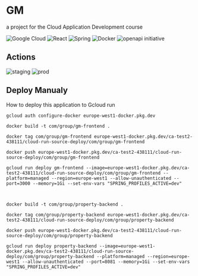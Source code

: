 # GM 
a project for the Cloud Application Development course


![Google Cloud](https://img.shields.io/badge/GoogleCloud-%234285F4.svg?style=for-the-badge&logo=google-cloud&logoColor=white)
![React](https://img.shields.io/badge/react-%2320232a.svg?style=for-the-badge&logo=react&logoColor=%2361DAFB)
![Spring](https://img.shields.io/badge/spring-%236DB33F.svg?style=for-the-badge&logo=spring&logoColor=white)
![Docker](https://img.shields.io/badge/docker-%230db7ed.svg?style=for-the-badge&logo=docker&logoColor=white)
![openapi initiative](https://img.shields.io/badge/openapiinitiative-%23000000.svg?style=for-the-badge&logo=openapiinitiative&logoColor=white)

## Actions
![staging](https://github.com/Manz2/GM/actions/workflows/dev.yml/badge.svg)
![prod](https://github.com/Manz2/GM/actions/workflows/prod.yml/badge.svg)

## Deploy Manualy
How to deploy this application to Gcloud run
```
gcloud auth configure-docker europe-west1-docker.pkg.dev

docker build -t com/group/gm-frontend .

docker tag com/group/gm-frontend europe-west1-docker.pkg.dev/ca-test2-438111/cloud-run-source-deploy/com/group/gm-frontend

docker push europe-west1-docker.pkg.dev/ca-test2-438111/cloud-run-source-deploy/com/group/gm-frontend

gcloud run deploy gm-frontend --image=europe-west1-docker.pkg.dev/ca-test2-438111/cloud-run-source-deploy/com/group/gm-frontend --platform=managed --region=europe-west1 --allow-unauthenticated --port=3000 --memory=1Gi --set-env-vars "SPRING_PROFILES_ACTIVE=dev"



docker build -t com/group/property-backend .

docker tag com/group/property-backend europe-west1-docker.pkg.dev/ca-test2-438111/cloud-run-source-deploy/com/group/property-backend

docker push europe-west1-docker.pkg.dev/ca-test2-438111/cloud-run-source-deploy/com/group/property-backend

gcloud run deploy property-backend --image=europe-west1-docker.pkg.dev/ca-test2-438111/cloud-run-source-deploy/com/group/property-backend --platform=managed --region=europe-west1 --allow-unauthenticated --port=8081 --memory=1Gi --set-env-vars "SPRING_PROFILES_ACTIVE=dev"
```
